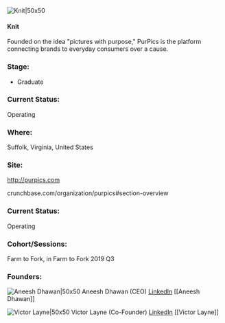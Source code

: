 

![Knit|50x50](https://apimg.techstars.com/connect/images/image_files/5d2a625da36c117dd80000d9/original/PurPics_Logo_%281%29.png)

#### Knit
Founded on the idea "pictures with purpose," PurPics is the platform connecting brands to everyday consumers over a cause.

### Stage: 
 - Graduate 

### Current Status: 
Operating

### Where:
Suffolk, Virginia, United States

### Site:
http://purpics.com



crunchbase.com/organization/purpics#section-overview

### Current Status: 
Operating

### Cohort/Sessions: 
Farm to Fork, in Farm to Fork 2019 Q3

### Founders: 

![Aneesh Dhawan|50x50]() Aneesh Dhawan (CEO) [LinkedIn](https://linkedin.com/in/aneesh-dhawan-140212141) [[Aneesh Dhawan]]

![Victor Layne|50x50]() Victor Layne (Co-Founder) [LinkedIn](https://linkedin.com/in/victorlayne) [[Victor Layne]]


